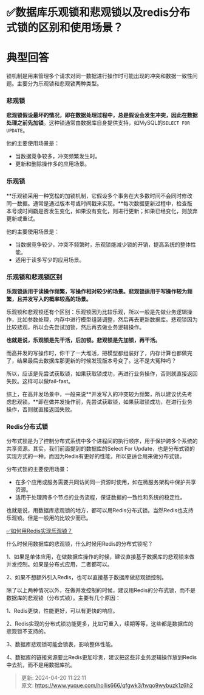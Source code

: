 # ✅数据库乐观锁和悲观锁以及redis分布式锁的区别和使用场景？

# 典型回答


锁机制是用来管理多个请求对同一数据进行操作时可能出现的冲突和数据一致性问题。主要分为乐观锁和悲观锁两种类型。



### 悲观锁
**悲观锁假设最坏的情况，即在数据处理过程中，总是假设会发生冲突，因此在数据处理之前先加锁**。这种锁通常由数据库自身提供支持，如MySQL的`SELECT FOR UPDATE`。



他的主要使用场景是：



+ 当数据竞争较多，冲突频繁发生时。
+ 更新和删除操作多的应用场景。



### 乐观锁
**乐观锁采用一种宽松的加锁机制，它假设多个事务在大多数时间不会同时修改同一数据。通常是通过版本号或时间戳来实现。**每次数据更新过程中，检查版本号或时间戳是否发生变化，如果没有变化，则进行更新；如果已经变化，则放弃更新或重试。



他的主要使用场景是：



+ 当数据竞争较少，冲突不频繁时，乐观锁能减少锁的开销，提高系统的整体性能。
+ 适用于读多写少的应用场景。



### 乐观锁和悲观锁区别


**乐观锁适用于读操作频繁，写操作相对较少的场景。悲观锁适用于写操作较为频繁，且并发写入的概率较高的场景。**



乐观锁和悲观锁还有个区别：乐观锁因为比较乐观，所以一般是先做业务逻辑操作，比如参数处理，内存中进行模型组装调整，然后再去更新数据库。悲观锁因为比较悲观，所以会先尝试加锁，然后再去做业务逻辑操作。



**也就是说，乐观锁是先干活，后加锁。悲观锁是先加锁，再干活。**



而高并发的写操作时，你干了一大堆活，把模型都组装好了，内存计算也都做完了，结果最后去数据库那更新的时候发现版本号变了。这不是大冤种吗？



所以，应该是先尝试获取锁，如果获取锁成功，再进行业务操作，否则就直接返回失败。这样可以做fail-fast。



综上，在高并发场景中，一般来说**并发写入的冲突较为频繁，所以建议优先考虑悲观锁。**即在做并发操作前，先尝试获取锁，如果获取锁成功，在进行业务操作，否则就直接返回失败。



### Redis分布式锁


分布式锁是为了控制分布式系统中多个进程间的执行顺序，用于保护跨多个系统的共享资源。其实，我们前面提到的数据库的Select For Update，也是分布式锁的实现方式的一种。而因为Redis有更好的性能，所以更适合用来做分布式锁。



分布式锁的主要使用场景：

+ 在多个应用或服务需要共同访问同一资源时使用，如在微服务架构中保护共享资源。
+ 适用于处理跨多个节点的业务流程，保证数据的一致性和系统的稳定性。



也就是说，用数据库悲观锁的地方，都可以用Redis分布式锁。当然Redis也支持乐观锁。但是一般用的比较少而已。



[✅如何用Redis实现乐观锁？](https://www.yuque.com/hollis666/qfgwk3/graqik44khnn7owf)



什么时候用数据库的悲观锁，什么时候用Redis的分布式锁呢？



1、如果是单体应用，在做数据库操作的时候，建议直接基于数据库的悲观锁来做并发控制。如果是分布式应用，二者都可以。

2、如果不想额外引入Redis，也可以直接基于数据库做悲观锁控制。



除了以上两种情况以外，在做并发控制的时候，建议用Redis的分布式锁，而不是数据库的悲观锁（分布式锁）。主要有几个原因：



1、Redis更快，性能更好，可以有更快的响应。

2、Redis实现的分布式锁功能更多，比如可重入，续期等等，这些都是数据库的悲观锁不支持的。

3、数据库悲观锁可能会锁表，影响整体性能。

4、数据库的链接资源要比Redis更加珍贵，建议把这些非业务逻辑操作放到Redis中去抗，而不是用数据库抗。









> 更新: 2024-04-20 11:22:11  
> 原文: <https://www.yuque.com/hollis666/qfgwk3/hvqo9wybuzk1z6h2>